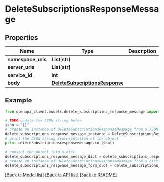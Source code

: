 # DeleteSubscriptionsResponseMessage


## Properties
Name | Type | Description | Notes
------------ | ------------- | ------------- | -------------
**namespace_uris** | **List[str]** |  | [optional] 
**server_uris** | **List[str]** |  | [optional] 
**service_id** | **int** |  | [optional] 
**body** | [**DeleteSubscriptionsResponse**](DeleteSubscriptionsResponse.md) |  | [optional] 

## Example

```python
from openapi_client.models.delete_subscriptions_response_message import DeleteSubscriptionsResponseMessage

# TODO update the JSON string below
json = "{}"
# create an instance of DeleteSubscriptionsResponseMessage from a JSON string
delete_subscriptions_response_message_instance = DeleteSubscriptionsResponseMessage.from_json(json)
# print the JSON string representation of the object
print DeleteSubscriptionsResponseMessage.to_json()

# convert the object into a dict
delete_subscriptions_response_message_dict = delete_subscriptions_response_message_instance.to_dict()
# create an instance of DeleteSubscriptionsResponseMessage from a dict
delete_subscriptions_response_message_form_dict = delete_subscriptions_response_message.from_dict(delete_subscriptions_response_message_dict)
```
[[Back to Model list]](../README.md#documentation-for-models) [[Back to API list]](../README.md#documentation-for-api-endpoints) [[Back to README]](../README.md)


